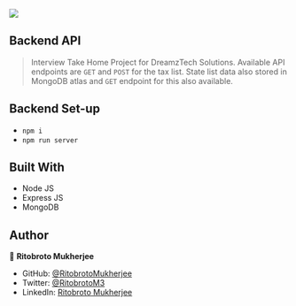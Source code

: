 ![](https://img.shields.io/badge/Ritobroto-Mukherjee-blueviolet?labelColor=yellow)

## Backend API

> Interview Take Home Project for DreamzTech Solutions. Available API endpoints are `GET` and `POST` for the tax list. State list data also stored in MongoDB atlas and `GET` endpoint for this also available.

## Backend Set-up
- `npm i`
- `npm run server`

## Built With
- Node JS
- Express JS
- MongoDB

## Author

👤 **Ritobroto Mukherjee**

- GitHub: [@RitobrotoMukherjee](https://github.com/RitobrotoMukherjee)
- Twitter: [@RitobrotoM3](https://twitter.com/RitobrotoM3)
- LinkedIn: [Ritobroto Mukherjee](https://www.linkedin.com/in/ritobroto-mukherjee-519148ba/)